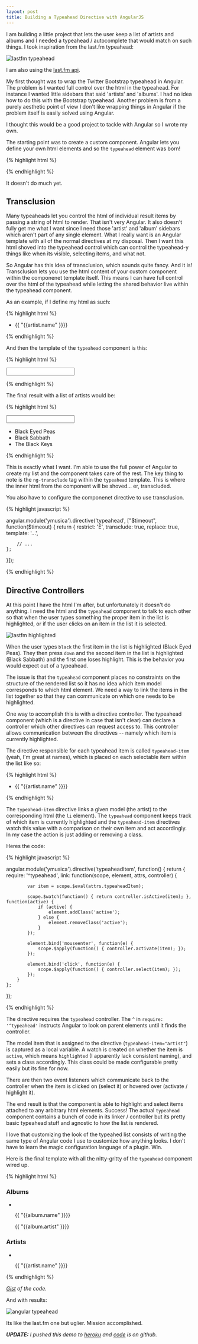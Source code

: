 ```yaml
---
layout: post
title: Building a Typeahead Directive with AngularJS
---
```


I am building a little project that lets the user keep a list of artists and albums and I needed a typeahead / autocomplete that would match on such things.  I took inspiration from the last.fm typeahead:

![lastfm typeahead](/images/2013-06/lastfm-typeahead.png)

I am also using the [last.fm api](http://www.last.fm/api).

My first thought was to wrap the Twitter Bootstrap typeahead in Angular.  The problem is I wanted full control over the html in the typeahead.  For instance I wanted little sidebars that said 'artists' and 'albums'.  I had no idea how to do this with the Bootstrap typeahead.  Another problem is from a purely aesthetic point of view I don't like wrapping things in Angular if the problem itself is easily solved using Angular.

I thought this would be a good project to tackle with Angular so I wrote my own.

The starting point was to create a custom component.  Angular lets you define your own html elements and so the `typeahead` element was born!

{% highlight html %}

<typeahead />

{% endhighlight %}

It doesn't do much yet.

Transclusion
---

Many typeaheads let you control the html of individual result items by passing a string of html to render.  That isn't very Angular.  It also doesn't fully get me what I want since I need those 'artist' and 'album' sidebars which aren't part of any single element.  What I really want is an Angular template with all of the normal directives at my disposal.  Then I want this html shoved into the typeahead control which can control the typeahead-y things like when its visible, selecting items, and what not.

So Angular has this idea of transclusion, which sounds quite fancy.  And it is!  Transclusion lets you use the html content of your custom component within the componenet template itself.  This means I can have full control over the html of the typeahead while letting the shared behavior live within the typeahead component.

As an example, if I define my html as such:

{% highlight html %}

<typeahead>
    <ul ng-repeat="artist in artists">
        <li>{{ "{{artist.name" }}}}</li>
    </ul>
</typeahead>

{% endhighlight %}

And then the template of the `typeahead` component is this:

{% highlight html %}

<div>
    <form>
        <input type="text" autocomplete="off" />
    </form>
    <div ng-transclude></div>
</div>

{% endhighlight %}

The final result with a list of artists would be:

{% highlight html %}

<div>
    <form>
        <input type="text" autocomplete="off" />
    </form>
    <div ng-transclude>
        <ul ng-repeat="artist in artists">
            <li>Black Eyed Peas</li>
            <li>Black Sabbath</li>
            <li>The Black Keys</li>
        </ul>
    </div>
</div>

{% endhighlight %}

This is exactly what I want.  I'm able to use the full power of Angular to create my list and the component takes care of the rest.  The key thing to note is the `ng-transclude` tag within the `typeahead` template.  This is where the inner html from the component will be shoved... er, transcluded.

You also have to configure the componenet directive to use transclusion.

{% highlight javascript %}

angular.module('ymusica').directive('typeahead', ["$timeout", function($timeout) {
    return {
        restrict: 'E',
        transclude: true,
        replace: true,
        template: '...',

        // ...
    };
}]);

{% endhighlight %}

Directive Controllers
---

At this point I have the html I'm after, but unfortunately it doesn't do anything.  I need the html and the `typeahead` component to talk to each other so that when the user types something the proper item in the list is highlighted, or if the user clicks on an item in the list it is selected.

![lastfm highlighted](/images/2013-06/lastfm-highlighted.png)

When the user types `black` the first item in the list is highlighted (Black Eyed Peas).  They then press `down` and the second item in the list is highlighted  (Black Sabbath) and the first one loses highlight.  This is the behavior you would expect out of a typeahead.

The issue is that the `typeahead` component places no constraints on the structure of the rendered list so it has no idea which item model corresponds to which html element.  We need a way to link the items in the list together so that they can communicate on which one needs to be highlighted.

One way to accomplish this is with a directive controller.  The typeahead component (which is a directive in case that isn't clear) can declare a controller which other directives can request access to.  This controller allows communication between the directives -- namely which item is currently highlighted.

The directive responsible for each typeahead item is called `typeahead-item` (yeah, I'm great at names), which is placed on each selectable item within the list like so:

{% highlight html %}

<typeahead>
    <ul ng-repeat="artist in artists">
        <li typeahead-item="artist">{{ "{{artist.name" }}}}</li>
    </ul>
</typeahead>

{% endhighlight %}

The `typeahead-item` directive links a given model (the artist) to the corresponding html (the `li` element).  The `typeahead` component keeps track of which item is currently highlighted and the `typeahead-item` directives watch this value with a comparison on their own item and act accordingly.  In my case the action is just adding or removing a class.

Heres the code:

{% highlight javascript %}

angular.module('ymusica').directive('typeaheadItem', function() {
    return {
        require: '^typeahead',
        link: function(scope, element, attrs, controller) {

            var item = scope.$eval(attrs.typeaheadItem);

            scope.$watch(function() { return controller.isActive(item); }, function(active) {
                if (active) {
                    element.addClass('active');
                } else {
                    element.removeClass('active');
                }
            });

            element.bind('mouseenter', function(e) {
                scope.$apply(function() { controller.activate(item); });
            });

            element.bind('click', function(e) {
                scope.$apply(function() { controller.select(item); });
            });
        }
    };
});

{% endhighlight %}

The directive requires the `typeahead` controller.  The `^` in `require: '^typeahead'` instructs Angular to look on parent elements until it finds the controller.

The model item that is assigned to the directive (`typeahead-item="artist"`) is captured as a local variable.  A watch is created on whether the item is `active`, which means `highlighted` (I apparently lack consistent naming), and sets a class accordingly.  This class could be made configurable pretty easily but its fine for now.

There are then two event listeners which communicate back to the controller when the item is clicked on (select it) or hovered over (activate / highlight it).

The end result is that the component is able to highlight and select items attached to any arbitrary html elements.  Success!  The actual `typeahead` component contains a bunch of code in its linker / controller but its pretty basic typeahead stuff and agnostic to how the list is rendered.

I love that customizing the look of the typeahed list consists of writing the same type of Angular code I use to customize how anything looks.  I don't have to learn the magic configuration language of a plugin.  Win.

Here is the final template with all the nitty-gritty of the `typeahead` component wired up.

{% highlight html %}

<typeahead class="typeahead" items="music" term="term" search="searchMusic(term)" select="selectMusic(item)">
    <div class="menu" ng-cloak>
        <h3 ng-show="hasAlbums()">Albums</h3>
        <ul>
            <li typeahead-item="album" ng-repeat="album in albums" class="results">
                <img ng-src="{{ "{{imageSource(album)" }}}}"><p class="name">{{ "{{album.name" }}}}</p><p class="artist">{{ "{{album.artist" }}}}</p>
            </li>
        </ul>
        <h3 ng-show="hasArtists()">Artists</h3>
        <ul>
            <li typeahead-item="artist" ng-repeat="artist in artists" class="results">
                <img ng-src="{{ "{{imageSource(artist)" }}}}"><p class="name">{{ "{{artist.name" }}}}</p>
            </li>
        </ul>
    </div>
</typeahead>

{% endhighlight %}

*[Gist](https://gist.github.com/eyston/5851760) of the code.*

And with results:

![angular typeahead](/images/2013-06/angular-typeahead.png)

Its like the last.fm one but uglier.  Mission accomplished.

*__UPDATE:__ I pushed this demo to [heroku](http://ymusica.herokuapp.com/) and [code](https://github.com/eyston/ymusica) is on github.*